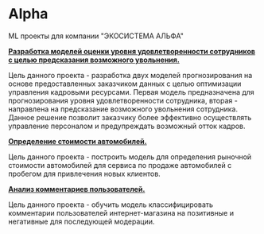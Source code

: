 # Alpha
ML проекты для компании "ЭКОСИСТЕМА АЛЬФА"

[**Разработка моделей оценки уровня удовлетворенности сотрудников с целью предсказания возможного увольнения.**](https://github.com/Dnevvs/Data-Science-Projects/tree/main/Employee%20Satisfaction)
  
  Цель данного проекта - разработка двух моделей прогнозирования на основе предоставленных заказчиком данных с целью оптимизации управления кадровыми ресурсами. Первая модель предназначена для прогнозирования уровня удовлетворенности сотрудника, вторая - направлена на предсказание возможного увольнения сотрудника. Данное решение позволит заказчику более эффективно осуществлять управление персоналом и предупреждать возможный отток кадров.

[**Определение стоимости автомобилей.**](https://github.com/Dnevvs/Data-Science-Projects/tree/main/Car%20Cost%20Prediction)
  
  Цель данного проекта - построить модель для определения рыночной стоимости автомобилей для 
сервиса по продаже автомобилей с пробегом для привлечения новых клиентов.

[**Анализ комментариев пользователей.**](https://github.com/Dnevvs/Data-Science-Projects/tree/main/Toxic%20Comments%20Analysis)
  
  Цель данного проекта - обучить модель классифицировать комментарии пользователей интернет-магазина на позитивные и негативные для последующей модерации.
